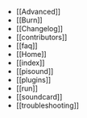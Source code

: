* [[Advanced]]
* [[Burn]]
* [[Changelog]]
* [[contributors]]
* [[faq]]
* [[Home]]
* [[index]]
* [[pisound]]
* [[plugins]]
* [[run]]
* [[soundcard]]
* [[troubleshooting]]
